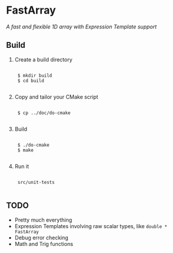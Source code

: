 # FastArray
*A fast and flexible 1D array with Expression Template support*

## Build
1. Create a build directory
    <pre><code>
    $ mkdir build
    $ cd build
    </code></pre>
1. Copy and tailor your CMake script
    <pre><code>
    $ cp ../doc/do-cmake
    </code></pre>
1. Build
    <pre><code>
    $ ./do-cmake
    $ make
    </code></pre>
1. Run it
    <pre><code>
    src/unit-tests
    </code></pre>

## TODO
 - Pretty much everything
 - Expression Templates involving raw scalar types, like `double * FastArray` 
 - Debug error checking
 - Math and Trig functions
